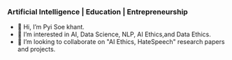 ### Artificial Intelligence | Education | Entrepreneurship

- 👋 Hi, I’m Pyi Soe khant.
- 👀 I’m interested in AI, Data Science, NLP, AI Ethics,and Data Ethics.
- 💞️ I’m looking to collaborate on "AI Ethics, HateSpeech" research papers and projects.



